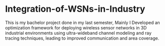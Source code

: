 # Integration-of-WSNs-in-Industry
This is my bachelor project done in my last semester, Mainly I Developed an optimization framework for deploying wireless sensor networks in 3D industrial environments using ultra-wideband channel modeling and ray tracing techniques, leading to improved communication and area coverage.

